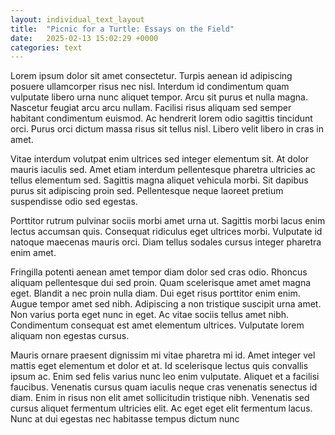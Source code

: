 ```yaml
---
layout: individual_text_layout
title:  "Picnic for a Turtle: Essays on the Field"
date:   2025-02-13 15:02:29 +0000
categories: text
---
```

Lorem ipsum dolor sit amet consectetur. Turpis aenean id adipiscing posuere ullamcorper risus nec nisl. Interdum id condimentum quam vulputate libero urna nunc aliquet tempor. Arcu sit purus et nulla magna. Nascetur feugiat arcu arcu nullam. Facilisi risus aliquam sed semper habitant condimentum euismod. Ac hendrerit lorem odio sagittis tincidunt orci. Purus orci dictum massa risus sit tellus nisl. Libero velit libero in cras in amet.
<!--more-->
Vitae interdum volutpat enim ultrices sed integer elementum sit. At dolor mauris iaculis sed. Amet etiam interdum pellentesque pharetra ultricies ac tellus elementum sed. Sagittis magna aliquet vehicula morbi. Sit dapibus purus sit adipiscing proin sed. Pellentesque neque laoreet pretium suspendisse odio sed egestas.

Porttitor rutrum pulvinar sociis morbi amet urna ut. Sagittis morbi lacus enim lectus accumsan quis. Consequat ridiculus eget ultrices morbi. Vulputate id natoque maecenas mauris orci. Diam tellus sodales cursus integer pharetra enim amet.

Fringilla potenti aenean amet tempor diam dolor sed cras odio. Rhoncus aliquam pellentesque dui sed proin. Quam scelerisque amet amet magna eget. Blandit a nec proin nulla diam. Dui eget risus porttitor enim enim. Augue tempor amet sed nibh. Adipiscing a non tristique suscipit urna amet. Non varius porta eget nunc in eget. Ac vitae sociis tellus amet nibh. Condimentum consequat est amet elementum ultrices. Vulputate lorem aliquam non egestas cursus.

Mauris ornare praesent dignissim mi vitae pharetra mi id. Amet integer vel mattis eget elementum et dolor et at. Id scelerisque lectus quis convallis ipsum ac. Enim sed felis varius nunc leo enim vulputate. Aliquet et a facilisi faucibus. Venenatis cursus quam iaculis neque cras venenatis senectus id diam. Enim in risus non elit amet sollicitudin tristique nibh. Venenatis sed cursus aliquet fermentum ultricies elit. Ac eget eget elit fermentum lacus. Nunc at dui egestas nec habitasse tempus dictum nunc 